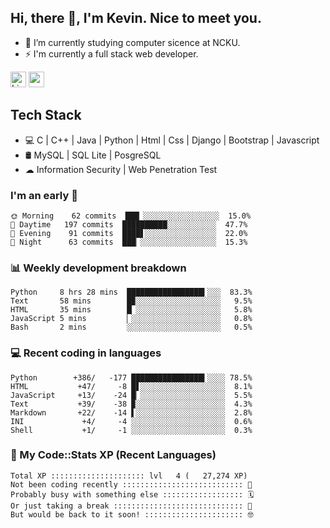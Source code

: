 ## Hi, there 👋, I'm Kevin. Nice to meet you.

- 🌱 I’m currently studying computer sicence at NCKU.
- ⚡ I'm currently a full stack web developer.

<a href="https://www.linkedin.com/in/kevin12686/"><img alt="LinkedIn" src="https://img.shields.io/badge/linkedin%20-%230077B5.svg?&style=for-the-badge&logo=linkedin&logoColor=white" height=25></a>
<a href="https://www.instagram.com/kevin12686/"><img src="https://img.shields.io/badge/instagram-3f729b?&style=for-the-badge&logo=instagram&logoColor=white" height=25></a>

## Tech Stack

* 💻 C | C++ | Java | Python | Html | Css | Django | Bootstrap | Javascript
* 🛢️ MySQL | SQL Lite | PosgreSQL
* ☁ Information Security | Web Penetration Test

### I'm an early 🐤

<!-- early_bird start -->

```text
🌞 Morning    62 commits  ███▏░░░░░░░░░░░░░░░░░  15.0%
🌆 Daytime   197 commits  ██████████░░░░░░░░░░░  47.7%
🌃 Evening    91 commits  ████▋░░░░░░░░░░░░░░░░  22.0%
🌙 Night      63 commits  ███▏░░░░░░░░░░░░░░░░░  15.3%
```

<!-- early_bird end -->

### 📊 Weekly development breakdown

<!-- code_time start -->

```text
Python     8 hrs 28 mins  █████████████████▍░░░  83.3%
Text       58 mins        █▉░░░░░░░░░░░░░░░░░░░   9.5%
HTML       35 mins        █▏░░░░░░░░░░░░░░░░░░░   5.8%
JavaScript 5 mins         ▏░░░░░░░░░░░░░░░░░░░░   0.8%
Bash       2 mins         ░░░░░░░░░░░░░░░░░░░░░   0.5%
```

<!-- code_time end -->

### 💻 Recent coding in languages

<!-- code_diff start -->

```text
Python        +386/   -177 ████████████████▍░░░░ 78.5%
HTML           +47/     -8 █▋░░░░░░░░░░░░░░░░░░░  8.1%
JavaScript     +13/    -24 █▏░░░░░░░░░░░░░░░░░░░  5.5%
Text           +39/    -38 ▉░░░░░░░░░░░░░░░░░░░░  4.3%
Markdown       +22/    -14 ▌░░░░░░░░░░░░░░░░░░░░  2.8%
INI             +4/     -4 ░░░░░░░░░░░░░░░░░░░░░  0.6%
Shell           +1/     -1 ░░░░░░░░░░░░░░░░░░░░░  0.3%
```

<!-- code_diff end -->

### 🧰 My Code::Stats XP (Recent Languages)

<!-- codestats start -->

```text
Total XP ::::::::::::::::::::: lvl   4 (   27,274 XP) 
Not been coding recently ::::::::::::::::::::::::::: 🙈
Probably busy with something else :::::::::::::::::: 🗓
Or just taking a break ::::::::::::::::::::::::::::: 🌴
But would be back to it soon! :::::::::::::::::::::: 🤓
```

<!-- codestats end -->
